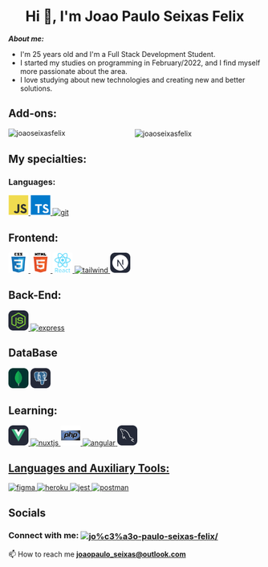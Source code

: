 <h1 align="center">Hi 👋, I'm Joao Paulo Seixas Felix</h1>

***About me:***

- I'm 25 years old and I'm a Full Stack Development Student.
- I started my studies on programming in February/2022, and I find myself more passionate about the area.
- I love studying about new technologies and creating new and better solutions.

<h2 align="left">Add-ons:</h2>
<div align="center">
<img align="left" src="https://github-readme-stats.vercel.app/api/top-langs?username=joaoseixasfelix&show_icons=true&locale=en&layout=compact" alt="joaoseixasfelix" /> 
<img align="center" src="https://github-readme-stats.vercel.app/api?username=joaoseixasfelix&show_icons=true&locale=en" alt="joaoseixasfelix" />
</div>

<h2 align="left">My specialties:</h2>
<h3 align="left"> Languages: </h3>
<a href="https://developer.mozilla.org/en-US/docs/Web/JavaScript" target="_blank" rel="noreferrer">
<img src="https://raw.githubusercontent.com/devicons/devicon/master/icons/javascript/javascript-original.svg" alt="javascript" width="40" height="40"/> </a>
<a href="https://www.typescriptlang.org/" target="_blank" rel="noreferrer"> <img src="https://raw.githubusercontent.com/devicons/devicon/master/icons/typescript/typescript-original.svg" alt="typescript" width="40" height="40"/> </a>
<a href="https://git-scm.com/" target="_blank" rel="noreferrer"> <img src="https://www.vectorlogo.zone/logos/git-scm/git-scm-icon.svg" alt="git" width="40" height="40"/> </a> 

<h2 align="left"> Frontend: </h2>
<a href="https://www.w3schools.com/css/" target="_blank" rel="noreferrer"> <img src="https://raw.githubusercontent.com/devicons/devicon/master/icons/css3/css3-original-wordmark.svg" alt="css3" width="40" height="40"/> </a>
<a href="https://www.w3.org/html/" target="_blank" rel="noreferrer"> <img src="https://raw.githubusercontent.com/devicons/devicon/master/icons/html5/html5-original-wordmark.svg" alt="html5" width="40" height="40"/> </a> 
<a href="https://reactjs.org/" target="_blank" rel="noreferrer"> <img src="https://raw.githubusercontent.com/devicons/devicon/master/icons/react/react-original-wordmark.svg" alt="react" width="40" height="40"/> </a>
<a href="https://tailwindcss.com/" target="_blank" rel="noreferrer"> <img src="https://www.vectorlogo.zone/logos/tailwindcss/tailwindcss-icon.svg" alt="tailwind" width="40" height="40"/> </a>
<a href="https://nextjs.org/" target="_blank" rel="noreferrer"> <img src="https://raw.githubusercontent.com/tandpfun/skill-icons/993782dbef600360a61a4393555f3afc0e3c61b1/icons/NextJS-Dark.svg" alt="nextjs" width="40" height="40"/> </a>

<h2 align="left"> Back-End: </h2>
<a href="https://nodejs.org" target="_blank" rel="noreferrer"> <img src="https://raw.githubusercontent.com/tandpfun/skill-icons/993782dbef600360a61a4393555f3afc0e3c61b1/icons/NodeJS-Dark.svg" alt="nodejs" width="40" height="40"/> </a> 
<a href="https://expressjs.com" target="_blank" rel="noreferrer"> <img src="https://user-images.githubusercontent.com/11978772/40430986-a0eb7b92-5e63-11e8-80eb-43fe07f664a6.png" alt="express" width="70" height="40"/> </a> 


<h2 align="left"> DataBase </h2>
<a href="https://www.mongodb.com/" target="_blank" rel="noreferrer"> <img src="https://raw.githubusercontent.com/tandpfun/skill-icons/993782dbef600360a61a4393555f3afc0e3c61b1/icons/MongoDB.svg" alt="mongodb" width="40" height="40"/></a> <a href="https://www.postgresql.org" target="_blank" rel="noreferrer"> <img src="https://raw.githubusercontent.com/tandpfun/skill-icons/993782dbef600360a61a4393555f3afc0e3c61b1/icons/PostgreSQL-Dark.svg" alt="postgresql" width="40" height="40"/> </a>


<h2 align="left"> Learning: </h2>

<a href="https://vuejs.org/" target="_blank" rel="noreferrer"> <img src="https://raw.githubusercontent.com/tandpfun/skill-icons/993782dbef600360a61a4393555f3afc0e3c61b1/icons/VueJS-Dark.svg" alt="vuejs" width="40" height="40"/> </a>
<a href="https://nuxtjs.org/" target="_blank" rel="noreferrer"> <img src="https://www.vectorlogo.zone/logos/nuxtjs/nuxtjs-icon.svg" alt="nuxtjs" width="40" height="40"/> </a>
<a href="https://www.php.net" target="_blank" rel="noreferrer"> <img src="https://raw.githubusercontent.com/devicons/devicon/master/icons/php/php-original.svg" alt="php" width="40" height="40"/> </a> 
<a href="https://angular.io" target="_blank" rel="noreferrer"> <img src="https://angular.io/assets/images/logos/angular/angular.svg" alt="angular" width="40" height="40"/> </a> 
<a href="https://www.mysql.com/" target="_blank" rel="noreferrer"> <img src="https://raw.githubusercontent.com/tandpfun/skill-icons/993782dbef600360a61a4393555f3afc0e3c61b1/icons/MySQL-Dark.svg" alt="mysql" width="40" height="40"/>

<h2 align="left">Languages and Auxiliary Tools:</h2>

<a href="https://www.figma.com/" target="_blank" rel="noreferrer"> <img src="https://www.vectorlogo.zone/logos/figma/figma-icon.svg" alt="figma" width="40" height="40"/> </a> 
<a href="https://heroku.com" target="_blank" rel="noreferrer"> <img src="https://www.vectorlogo.zone/logos/heroku/heroku-icon.svg" alt="heroku" width="40" height="40"/> </a>
<a href="https://jestjs.io" target="_blank" rel="noreferrer"> <img src="https://www.vectorlogo.zone/logos/jestjsio/jestjsio-icon.svg" alt="jest" width="40" height="40"/> </a>
<a href="https://postman.com" target="_blank" rel="noreferrer"> <img src="https://www.vectorlogo.zone/logos/getpostman/getpostman-icon.svg" alt="postman" width="40" height="40"/> </a> 


<h2 align="left">Socials</h2>

<h3 align="left">Connect with me: <a href="https://linkedin.com/in/jo%c3%a3o-paulo-seixas-felix/" target="blank"><img align="center" src="https://raw.githubusercontent.com/rahuldkjain/github-profile-readme-generator/master/src/images/icons/Social/linked-in-alt.svg" alt="jo%c3%a3o-paulo-seixas-felix/" height="30" width="40" /></a></h3>

📫 How to reach me **joaopaulo_seixas@outlook.com**


